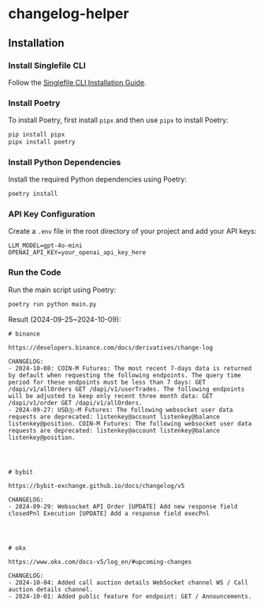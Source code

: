# changelog-helper

## Installation

### Install Singlefile CLI

Follow the [Singlefile CLI Installation Guide](https://github.com/gildas-lormeau/single-file-cli?tab=readme-ov-file#installation).

### Install Poetry

To install Poetry, first install `pipx` and then use `pipx` to install Poetry:

```sh
pip install pipx
pipx install poetry
```

### Install Python Dependencies

Install the required Python dependencies using Poetry:

```sh
poetry install
```

### API Key Configuration

Create a `.env` file in the root directory of your project and add your API keys:

```env
LLM_MODEL=gpt-4o-mini
OPENAI_API_KEY=your_openai_api_key_here
```

### Run the Code

Run the main script using Poetry:

```sh
poetry run python main.py
```

Result (2024-09-25~2024-10-09):

```
# binance

https://developers.binance.com/docs/derivatives/change-log

CHANGELOG:
- 2024-10-08: COIN-M Futures: The most recent 7-days data is returned by default when requesting the following endpoints. The query time period for these endpoints must be less than 7 days: GET /dapi/v1/allOrders GET /dapi/v1/userTrades. The following endpoints will be adjusted to keep only recent three month data: GET /dapi/v1/order GET /dapi/v1/allOrders.
- 2024-09-27: USDⓈ-M Futures: The following websocket user data requests are deprecated: listenkey@account listenkey@balance listenkey@position. COIN-M Futures: The following websocket user data requests are deprecated: listenkey@account listenkey@balance listenkey@position.




# bybit

https://bybit-exchange.github.io/docs/changelog/v5

CHANGELOG:
- 2024-09-29: Websocket API Order [UPDATE] Add new response field closedPnl Execution [UPDATE] Add a response field execPnl




# okx

https://www.okx.com/docs-v5/log_en/#upcoming-changes

CHANGELOG:
- 2024-10-04: Added call auction details WebSocket channel WS / Call auction details channel.
- 2024-10-01: Added public feature for endpoint: GET / Announcements.

```
